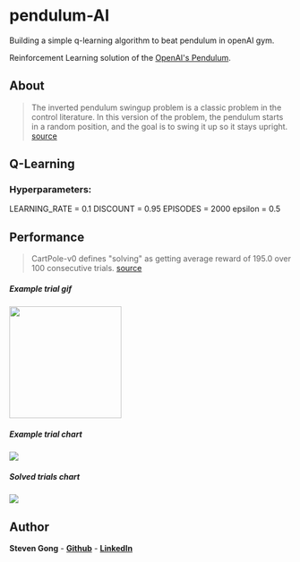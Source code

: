 # pendulum-AI
Building a simple q-learning algorithm to beat pendulum in openAI gym.

Reinforcement Learning solution of the [OpenAI's Pendulum](https://gym.openai.com/envs/Pendulum-v0/).

## About

> The inverted pendulum swingup problem is a classic problem in the control literature. In this version of the problem, the pendulum starts in a random position, and the goal is to swing it up so it stays upright. [source](https://gym.openai.com/envs/mountainCar-v0/)

## Q-Learning

### Hyperparameters:

LEARNING_RATE = 0.1
DISCOUNT = 0.95
EPISODES = 2000
epsilon = 0.5



## Performance

> CartPole-v0 defines "solving" as getting average reward of 195.0 over 100 consecutive trials. [source](https://gym.openai.com/envs/CartPole-v0/)
> 

##### Example trial gif

<img src="assets/cartpole_example.gif" width="200">


##### Example trial chart

<img src="scores/scores.png">

##### Solved trials chart

<img src="scores/solved.png">


## Author
**Steven Gong** - [**Github**](https://github.com/Gongsta) - [**LinkedIn**](https://linkedin.com/in/gong-steven/)
